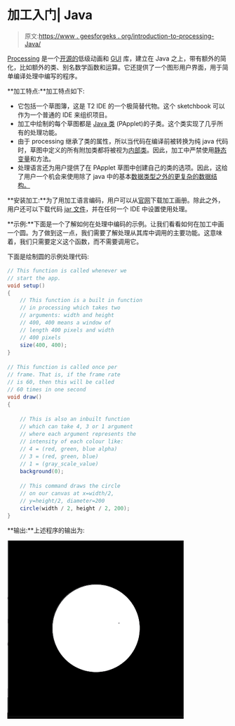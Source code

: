 # 加工入门| Java

> 原文:[https://www . geesforgeks . org/introduction-to-processing-Java/](https://www.geeksforgeeks.org/introduction-to-processing-java/)

[Processing](https://processing.org/) 是一个[开源的](https://www.geeksforgeeks.org/open-source-freeware-and-shareware-softwares/)低级动画和 [GUI](https://www.geeksforgeeks.org/what-is-the-difference-between-gui-and-cui/) 库，建立在 Java 之上，带有额外的简化，比如额外的类、别名数学函数和运算。它还提供了一个图形用户界面，用于简单编译处理中编写的程序。

**加工特点:**加工特点如下:

*   它包括一个草图簿，这是 T2 IDE 的一个极简替代物。这个 sketchbook 可以作为一个普通的 IDE 来组织项目。
*   加工中绘制的每个草图都是 [Java 类](https://www.geeksforgeeks.org/classes-objects-java/) (PApplet)的子类。这个类实现了几乎所有的处理功能。
*   由于 processing 继承了类的属性，所以当代码在编译前被转换为纯 java 代码时，草图中定义的所有附加类都将被视为[内部类](https://www.geeksforgeeks.org/inner-class-java/)。因此，加工中严禁使用[静态变量](https://www.geeksforgeeks.org/static-keyword-java/)和方法。
*   处理语言还为用户提供了在 PApplet 草图中创建自己的类的选项。因此，这给了用户一个机会来使用除了 java 中的基本[数据类型之外的更复杂的数据结构。](https://www.geeksforgeeks.org/data-types-in-java/)

**安装加工:**为了用加工语言编码，用户可以从[官网](https://processing.org/)下载加工画册。除此之外，用户还可以下载代码 [jar 文件](https://www.geeksforgeeks.org/jar-files-java/)，并在任何一个 IDE 中设置使用处理。

**示例:**下面是一个了解如何在处理中编码的示例。让我们看看如何在加工中画一个圆。为了做到这一点，我们需要了解处理从其库中调用的主要功能。这意味着，我们只需要定义这个函数，而不需要调用它。

下面是绘制圆的示例处理代码:

```java
// This function is called whenever we
// start the app.
void setup()
{
    // This function is a built in function
    // in processing which takes two
    // arguments: width and height
    // 400, 400 means a window of
    // length 400 pixels and width
    // 400 pixels
    size(400, 400);
}

// This function is called once per
// frame. That is, if the frame rate
// is 60, then this will be called
// 60 times in one second
void draw()
{

    // This is also an inbuilt function
    // which can take 4, 3 or 1 argument
    // where each argument represents the
    // intensity of each colour like:
    // 4 = (red, green, blue alpha)
    // 3 = (red, green, blue)
    // 1 = (gray_scale_value)
    background(0);

    // This command draws the circle
    // on our canvas at x=width/2,
    // y=height/2, diameter=200
    circle(width / 2, height / 2, 200);
}
```

**输出:**上述程序的输出为:

[![](img/4f70af8ba52a68c7adc2c609bf0d5cba.png)](https://media.geeksforgeeks.org/wp-content/uploads/20200430034836/circle14.png)